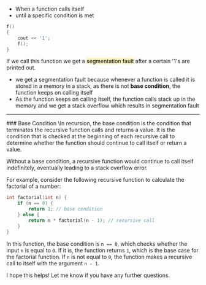 - When a function calls itself
- until a specific condition is met
```c++
f()
{
	cout << '1';
	f();
}
```
If we call this function we get a <mark style="background: #FFF3A3A6;">segmentation fault</mark> after a certain '1's are printed out.
- we get a segmentation fault because whenever a function is called it is stored in a memory in a stack, as there is not **base condition**, the function keeps on calling itself 
- As the function keeps on calling itself, the function calls stack up in the memory and we get a stack overflow which results in segmentation fault

<hr>
### Base Condition
\In recursion, the base condition is the condition that terminates the recursive function calls and returns a value. It is the condition that is checked at the beginning of each recursive call to determine whether the function should continue to call itself or return a value.

Without a base condition, a recursive function would continue to call itself indefinitely, eventually leading to a stack overflow error.

For example, consider the following recursive function to calculate the factorial of a number:

```cpp
int factorial(int n) {
    if (n == 0) {
        return 1; // base condition
    } else {
        return n * factorial(n - 1); // recursive call
    }
}
```

In this function, the base condition is `n == 0`, which checks whether the input `n` is equal to `0`. If it is, the function returns `1`, which is the base case for the factorial function. If `n` is not equal to `0`, the function makes a recursive call to itself with the argument `n - 1`.

I hope this helps! Let me know if you have any further questions.
